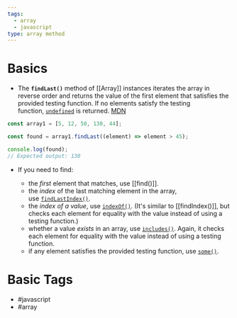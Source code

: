 ```yaml
---
tags:
  - array
  - javascript
type: array method
---
```


# Basics
- The **`findLast()`** method of [[Array]] instances iterates the array in reverse order and returns the value of the first element that satisfies the provided testing function. If no elements satisfy the testing function, [`undefined`](https://developer.mozilla.org/en-US/docs/Web/JavaScript/Reference/Global_Objects/undefined) is returned. [MDN](https://developer.mozilla.org/en-US/docs/Web/JavaScript/Reference/Global_Objects/Array/findLast)
```javascript
const array1 = [5, 12, 50, 130, 44];

const found = array1.findLast((element) => element > 45);

console.log(found);
// Expected output: 130
```

- If you need to find:

	- the _first_ element that matches, use [[find()]].
	- the _index_ of the last matching element in the array, use [`findLastIndex()`](https://developer.mozilla.org/en-US/docs/Web/JavaScript/Reference/Global_Objects/Array/findLastIndex).
	- the _index of a value_, use [`indexOf()`](https://developer.mozilla.org/en-US/docs/Web/JavaScript/Reference/Global_Objects/Array/indexOf). (It's similar to [[findIndex()]], but checks each element for equality with the value instead of using a testing function.)
	- whether a value _exists_ in an array, use [`includes()`](https://developer.mozilla.org/en-US/docs/Web/JavaScript/Reference/Global_Objects/Array/includes). Again, it checks each element for equality with the value instead of using a testing function.
	- if any element satisfies the provided testing function, use [`some()`](https://developer.mozilla.org/en-US/docs/Web/JavaScript/Reference/Global_Objects/Array/some).
# Basic Tags
- #javascript 
- #array 